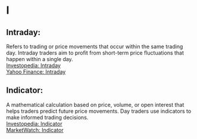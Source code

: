 # I

## Intraday:
Refers to trading or price movements that occur within the same trading day. Intraday traders aim to profit from short-term price fluctuations that happen within a single day.  
[Investopedia: Intraday](https://www.investopedia.com/terms/i/intraday.asp)  
[Yahoo Finance: Intraday](https://finance.yahoo.com/)

## Indicator:
A mathematical calculation based on price, volume, or open interest that helps traders predict future price movements. Day traders use indicators to make informed trading decisions.  
[Investopedia: Indicator](https://www.investopedia.com/terms/i/indicator.asp)  
[MarketWatch: Indicator](https://www.marketwatch.com/)
